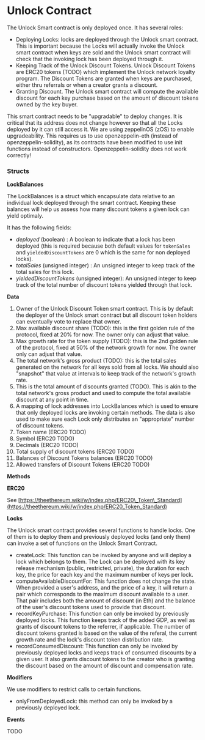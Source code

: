 # Unlock Contract

The Unlock Smart contract is only deployed once. It has several roles:

* Deploying Locks: locks are deployed through the Unlock smart contract. This is important because the Locks will actually invoke the Unlock smart contract when keys are sold and the Unlock smart contract will check that the invoking lock has been deployed through it.
* Keeping Track of the Unlock Discount Tokens. Unlock Discount Tokens are ERC20 tokens \(TODO\) which implement the Unlock network loyalty program. The Discount Tokens are granted when keys are purchased, either thru referrals or when a creator grants a discount.
* Granting Discount. The Unlock smart contract will compute the available discount for each key purchase based on the amount of discount tokens owned by the key buyer.

This smart contract needs to be "upgradable" to deploy changes. It is critical that its address does not change however so that all the Locks deployed by it can still access it. We are using zeppelinOS \(zOS\) to enable upgradeability. This requires us to use openzeppelin-eth \(instead of openzeppelin-solidity\), as its contracts have been modified to use init functions instead of constructors. Openzeppelin-solidity does not work correctly!

### **Structs**

**LockBalances**

The LockBalances is a struct which encapsulate data relative to an individual lock deployed through the smart contract. Keeping these balances will help us assess how many discount tokens a given lock can yield optimaly.

It has the following fields:

* _deployed_ \(boolean\) : A boolean to indicate that a lock has been deployed \(this is required because both default values for `tokenSales` and `yieldedDiscountTokens` are 0 which is the same for non deployed locks\).
* _totalSales_ \(unsigned integer\) : An unsigned integer to keep track of the total sales for this lock.
* _yieldedDiscountTokens_ \(unsigned integer\): An unsigned integer to keep track of the total number of discount tokens yielded through that lock.

**Data**

1. Owner of the Unlock Discount Token smart contract. This is by default the deployer of the Unlock smart contract but all discount token holders can eventually vote to replace that owner.
2. Max available discount share \(TODO\): this is the first golden rule of the protocol, fixed at 20% for now. The owner only can adjust that value.
3. Max growth rate for the token supply \(TODO\): this is the 2nd golden rule of the protocol, fixed at 50% of the network growth for now. The owner only can adjust that value.
4. The total network's gross product \(TODO\): this is the total sales generated on the network for all keys sold from all locks. We should also "snapshot" that value at intervals to keep track of the network's growth rate.
5. This is the total amount of discounts granted \(TODO\). This is akin to the total network's gross product and used to compute the total available discount at any point in time.
6. A mapping of lock addresses into LockBalances which is used to ensure that only deployed locks are invoking certain methods. The data is also used to make sure each Lock only distributes an "appropriate" number of discount tokens.
7. Token name \(ERC20 TODO\)
8. Symbol \(ERC20 TODO\)
9. Decimals \(ERC20 TODO\)
10. Total supply of discount tokens \(ERC20 TODO\)
11. Balances of Discount Tokens balances \(ERC20 TODO\)
12. Allowed transfers of Discount Tokens \(ERC20 TODO\)

**Methods**

**ERC20**

See [https://theethereum.wiki/w/index.php/ERC20\_Token\_Standard](https://theethereum.wiki/w/index.php/ERC20_Token_Standard)

**Locks**

The Unlock smart contract provides several functions to handle locks. One of them is to deploy them and previously deployed locks \(and only them\) can invoke a set of functions on the Unlock Smart Contract.

* createLock: This function can be invoked by anyone and will deploy a lock which belongs to them. The Lock can be deployed with its key release mechanism \(public, restricted, private\), the duration for each key, the price for each key and the maximum number of keys per lock.
* computeAvailableDiscountFor: This function does not change the state. When provided a user's address, and the price of a key, it will return a pair which corresponds to the maximum discount available to a user. That pair includes both the amount of discount \(in Eth\) and the balance of the user's discount tokens used to provide that discount.
* recordKeyPurchase: This function can only be invoked by previously deployed locks. This function keeps track of the added GDP, as well as grants of discount tokens to the referrer, if applicable. The number of discount tokens granted is based on the value of the referal, the current growth rate and the lock's discount token distribution rate.
* recordConsumedDiscount: This function can only be invoked by previously deployed locks and keeps track of consumed discounts by a given user. It also grants discount tokens to the creator who is granting the discount based on the amount of discount and compensation rate.

**Modifiers**

We use modifiers to restrict calls to certain functions.

* onlyFromDeployedLock: this method can only be invoked by a previously deployed lock.

**Events**

TODO

